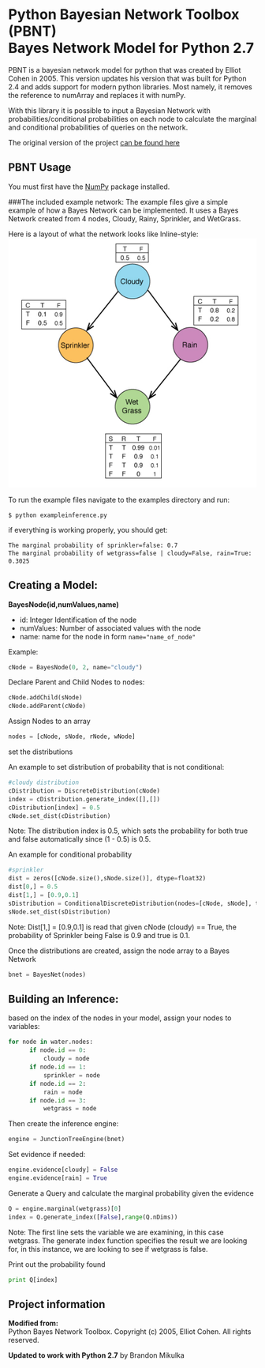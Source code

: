 Python Bayesian Network Toolbox (PBNT)<br/> Bayes Network Model for Python 2.7
=========================

PBNT is a bayesian network model for python that was created by Elliot Cohen in 2005. This version updates his version that was built for Python 2.4 and adds support for modern python libraries. Most namely, it removes the reference to numArray and replaces it with numPy.

With this library it is possible to input a Bayesian Network with probabilities/conditional probabilities on each node to calculate the marginal and conditional probabilities of queries on the network.

The original version of the project [can be found here](http://sourceforge.net/projects/pbnt.berlios/)

PBNT Usage
-------------------
You must first have the [NumPy](http://www.numpy.org/) package installed.

###The included example network:
The example files give a simple example of how a Bayes Network can be implemented. It uses a Bayes Network created from 4 nodes, Cloudy, Rainy, Sprinkler, and WetGrass.

Here is a layout of what the network looks like
Inline-style:
![alt text](examples/bayesnet-example.jpg "Cloudy,Sprinker,Rain,WetGrass Example Network")


To run the example files navigate to the examples directory and run:
```
$ python exampleinference.py
```
if everything is working properly, you should get:
```
The marginal probability of sprinkler=false: 0.7
The marginal probability of wetgrass=false | cloudy=False, rain=True: 0.3025
```

Creating a Model:
-------------------

**BayesNode(id,numValues,name)**

  - id: Integer Identification of the node
  - numValues: Number of associated values with the node
  - name: name for the node in form ```name="name_of_node"```

Example:
```python
cNode = BayesNode(0, 2, name="cloudy")
```

Declare Parent and Child Nodes to nodes:

```python
cNode.addChild(sNode)
cNode.addParent(cNode)
```

Assign Nodes to an array

```python
nodes = [cNode, sNode, rNode, wNode]
```

set the distributions

An example to set distribution of probability that is not conditional:
```python
#cloudy distribution
cDistribution = DiscreteDistribution(cNode)
index = cDistribution.generate_index([],[])
cDistribution[index] = 0.5
cNode.set_dist(cDistribution)
```
Note: The distribution index is 0.5, which sets the probability for both true and false automatically since (1 - 0.5) is 0.5.

An example for conditional probability
```python
#sprinkler
dist = zeros([cNode.size(),sNode.size()], dtype=float32)
dist[0,] = 0.5
dist[1,] = [0.9,0.1]
sDistribution = ConditionalDiscreteDistribution(nodes=[cNode, sNode], table=dist)
sNode.set_dist(sDistribution)
```
Note: Dist[1,] = [0.9,0.1] is read that given cNode (cloudy) == True, the probability of Sprinkler being False is 0.9 and true is 0.1.

Once the distributions are created, assign the node array to a Bayes Network
```python
bnet = BayesNet(nodes)
```

Building an Inference:
-------------------
based on the index of the nodes in your model, assign your nodes to variables:
```python
for node in water.nodes:
      if node.id == 0:
          cloudy = node
      if node.id == 1:
          sprinkler = node
      if node.id == 2:
          rain = node
      if node.id == 3:
          wetgrass = node
```
Then create the inference engine:
```python
engine = JunctionTreeEngine(bnet)
```
Set evidence if needed:
```python
engine.evidence[cloudy] = False
engine.evidence[rain] = True
```
Generate a Query and calculate the marginal probability given the evidence
```python
Q = engine.marginal(wetgrass)[0]
index = Q.generate_index([False],range(Q.nDims))
```
Note: The first line sets the variable we are examining, in this case wetgrass. The generate index function specifies the result we are looking for, in this instance, we are looking to see if wetgrass is false.

Print out the probability found
```python
print Q[index]
```

Project information
-------------------
**Modified from:**<br/>
Python Bayes Network Toolbox.
Copyright (c) 2005, Elliot Cohen. All rights reserved.

**Updated to work with Python 2.7** by Brandon Mikulka
